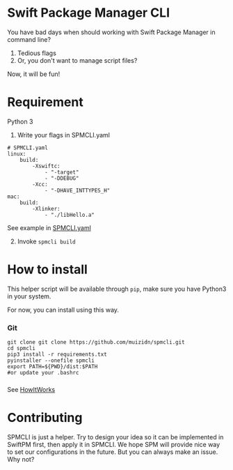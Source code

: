 # Swift Package Manager CLI

You have bad days when should working with Swift Package Manager in command line?
1. Tedious flags
2. Or, you don't want to manage script files?

Now, it will be fun!

# Requirement
Python 3

1. Write your flags in SPMCLI.yaml
```
# SPMCLI.yaml
linux:
    build:
        -Xswiftc: 
            - "-target"
            - "-DDEBUG"
        -Xcc:
            - "-DHAVE_INTTYPES_H"
mac:
    build:
        -Xlinker:
            - "./libHello.a"
```
See example in [SPMCLI.yaml](SPMCLI.yaml)

2. Invoke `spmcli build`

# How to install
This helper script will be available through `pip`, make sure you have Python3 in your system.

For now, you can install using this way.
### Git
```
git clone git clone https://github.com/muizidn/spmcli.git
cd spmcli
pip3 install -r requirements.txt
pyinstaller --onefile spmcli
export PATH=${PWD}/dist:$PATH
#or update your .bashrc
```
###

See [HowItWorks](docs/HowItWorks.md)

# Contributing
SPMCLI is just a helper. Try to design your idea so it can be implemented in SwiftPM first, then apply it in SPMCLI. We hope SPM will provide nice way to set our configurations in the future.
But you can always make an issue. Why not?
